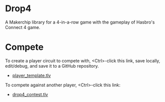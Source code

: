 # Drop4

A Makerchip library for a 4-in-a-row game with the gameplay of Hasbro's Connect 4 game.

# Compete

To create a player circuit to compete with, &lt;Ctrl&gt;-click this link, save locally, edit/debug, and save it to a GitHub repository.

* <a href="http://www.makerchip.com/sandbox?code_url=https:%2F%2Fraw.githubusercontent.com%2Fstevehoover%2Fdrop4game%2Fmain%2Fplayer_template.tlv" target="_blank" atom_fix="_">player_template.tlv</a>

To compete against another player, &lt;Ctrl&gt;-click this link:

* <a href="http://www.makerchip.com/sandbox?code_url=https:%2F%2Fraw.githubusercontent.com%2Fstevehoover%2Fdrop4game%2Fmain%2Fdrop4_contest.tlv" target="_blank" atom_fix="_">drop4_contest.tlv</a>
